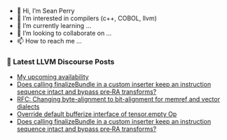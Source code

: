 - 👋 Hi, I’m Sean Perry
- 👀 I’m interested in compilers (c++, COBOL, llvm)
- 🌱 I’m currently learning ...
- 💞️ I’m looking to collaborate on ...
- 📫 How to reach me ...

<!---
s66perry/s66perry is a ✨ special ✨ repository because its `README.md` (this file) appears on your GitHub profile.
You can click the Preview link to take a look at your changes.
--->
### 📕 Latest LLVM Discourse Posts

<!-- DISCOURSE-LLVM:START -->
- [My upcoming availability](https://discourse.llvm.org/t/my-upcoming-availability/87851#post_1)
- [Does calling finalizeBundle in a custom inserter keep an instruction sequence intact and bypass pre‑RA transforms?](https://discourse.llvm.org/t/does-calling-finalizebundle-in-a-custom-inserter-keep-an-instruction-sequence-intact-and-bypass-pre-ra-transforms/87822#post_4)
- [RFC: Changing byte-alignment to bit-alignment for memref and vector dialects](https://discourse.llvm.org/t/rfc-changing-byte-alignment-to-bit-alignment-for-memref-and-vector-dialects/87727#post_17)
- [Override default bufferize interface of tensor.empty Op](https://discourse.llvm.org/t/override-default-bufferize-interface-of-tensor-empty-op/87765#post_11)
- [Does calling finalizeBundle in a custom inserter keep an instruction sequence intact and bypass pre‑RA transforms?](https://discourse.llvm.org/t/does-calling-finalizebundle-in-a-custom-inserter-keep-an-instruction-sequence-intact-and-bypass-pre-ra-transforms/87822#post_3)
<!-- DISCOURSE-LLVM:END -->
